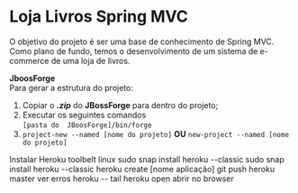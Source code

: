 # Loja Livros Spring MVC

O objetivo do projeto é ser uma base de conhecimento de Spring MVC. Como plano de fundo, temos o desenvolvimento
de um sistema de e-commerce de uma loja de livros.

**JboosForge**<br>
Para gerar a estrutura do projeto:
   1. Copiar o _**.zip**_ do **JBossForge** para dentro do projeto;
   2. Executar os seguintes comandos <br>
   `[pasta do  JBoosForge]/bin/forge`
   3. `project-new --named [nome do projeto]` **OU** `new-project --named [nome do projeto]`
   
Instalar Heroku toolbelt
linux sudo snap install heroku --classic
sudo snap install heroku --classic
heroku create [nome aplicação]
git push heroku master
ver erros heroku -- tail
heroku open abrir no browser